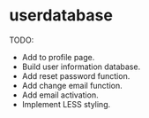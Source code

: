 # userdatabase

TODO:

- Add to profile page.
- Build user information database.
- Add reset password function.
- Add change email function.
- Add email activation.
- Implement LESS styling.
